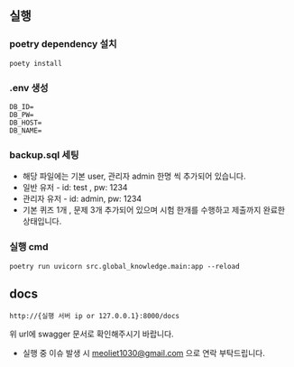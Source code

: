 ## 실행

### poetry dependency 설치
```
poety install
```

### .env 생성
```
DB_ID=
DB_PW=
DB_HOST=
DB_NAME=
```

### backup.sql 세팅
- 해당 파일에는 기본 user, 관리자 admin 한명 씩 추가되어 있습니다.
- 일반 유저 - id: test , pw: 1234
- 관리자 유저 - id: admin, pw: 1234
- 기본 퀴즈 1개 , 문제 3개 추가되어 있으며 시험 한개를 수행하고 제출까지 완료한 상태입니다.

### 실행 cmd
```
poetry run uvicorn src.global_knowledge.main:app --reload
```

## docs
```
http://{실행 서버 ip or 127.0.0.1}:8000/docs
```
위 url에 swagger 문서로 확인해주시기 바랍니다.

- 실행 중 이슈 발생 시 meoliet1030@gmail.com 으로 연락 부탁드립니다.